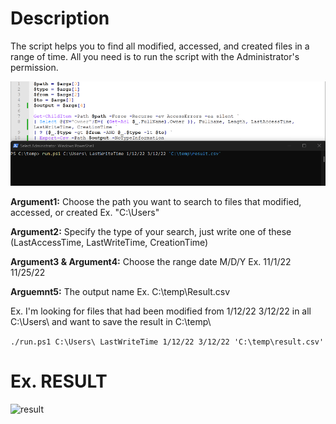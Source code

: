 
# Description
The script helps you to find all modified, accessed, and created files in a range of time. 
All you need is to run the script with the Administrator's permission.

![IMAGE1](https://github.com/3gbCyber/IR-Last-Write-Time/blob/main/image.png)

**Argument1:** Choose the path you want to search to files that modified, accessed, or created Ex. "C:\Users\"

**Argument2:** Specify the type of your search, just write one of these (LastAccessTime, LastWriteTime, CreationTime)

**Argument3 & Argument4:** Choose the range date M/D/Y Ex. 11/1/22 11/25/22 

**Arguemnt5:** The output name Ex. C:\temp\Result.csv

Ex. I'm looking for files that had been modified from 1/12/22 3/12/22 in all C:\Users\ and want to save the result in C:\temp\

```./run.ps1 C:\Users\ LastWriteTime 1/12/22 3/12/22 'C:\temp\result.csv'```


# Ex. RESULT
![result](https://github.com/3gbCyber/IR-Last-Write-Time/blob/main/result.png)

